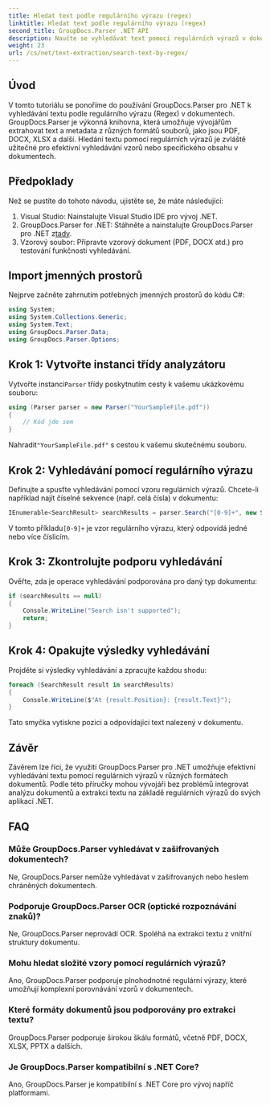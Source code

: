 ```yaml
---
title: Hledat text podle regulárního výrazu (regex)
linktitle: Hledat text podle regulárního výrazu (regex)
second_title: GroupDocs.Parser .NET API
description: Naučte se vyhledávat text pomocí regulárních výrazů v dokumentech pomocí GroupDocs.Parser for .NET. Extrahujte konkrétní obsah bez námahy.
weight: 23
url: /cs/net/text-extraction/search-text-by-regex/
---
```

## Úvod
V tomto tutoriálu se ponoříme do používání GroupDocs.Parser pro .NET k vyhledávání textu podle regulárního výrazu (Regex) v dokumentech. GroupDocs.Parser je výkonná knihovna, která umožňuje vývojářům extrahovat text a metadata z různých formátů souborů, jako jsou PDF, DOCX, XLSX a další. Hledání textu pomocí regulárních výrazů je zvláště užitečné pro efektivní vyhledávání vzorů nebo specifického obsahu v dokumentech.
## Předpoklady
Než se pustíte do tohoto návodu, ujistěte se, že máte následující:
1. Visual Studio: Nainstalujte Visual Studio IDE pro vývoj .NET.
2.  GroupDocs.Parser for .NET: Stáhněte a nainstalujte GroupDocs.Parser pro .NET z[tady](https://releases.groupdocs.com/parser/net/).
3. Vzorový soubor: Připravte vzorový dokument (PDF, DOCX atd.) pro testování funkčnosti vyhledávání.

## Import jmenných prostorů
Nejprve začněte zahrnutím potřebných jmenných prostorů do kódu C#:
```csharp
using System;
using System.Collections.Generic;
using System.Text;
using GroupDocs.Parser.Data;
using GroupDocs.Parser.Options;
```
## Krok 1: Vytvořte instanci třídy analyzátoru
 Vytvořte instanci`Parser` třídy poskytnutím cesty k vašemu ukázkovému souboru:
```csharp
using (Parser parser = new Parser("YourSampleFile.pdf"))
{
    // Kód jde sem
}
```
 Nahradit`"YourSampleFile.pdf"` s cestou k vašemu skutečnému souboru.
## Krok 2: Vyhledávání pomocí regulárního výrazu
Definujte a spusťte vyhledávání pomocí vzoru regulárních výrazů. Chcete-li například najít číselné sekvence (např. celá čísla) v dokumentu:
```csharp
IEnumerable<SearchResult> searchResults = parser.Search("[0-9]+", new SearchOptions(true, false, true));
```
 V tomto příkladu`[0-9]+` je vzor regulárního výrazu, který odpovídá jedné nebo více číslicím.
## Krok 3: Zkontrolujte podporu vyhledávání
Ověřte, zda je operace vyhledávání podporována pro daný typ dokumentu:
```csharp
if (searchResults == null)
{
    Console.WriteLine("Search isn't supported");
    return;
}
```
## Krok 4: Opakujte výsledky vyhledávání
Projděte si výsledky vyhledávání a zpracujte každou shodu:
```csharp
foreach (SearchResult result in searchResults)
{
    Console.WriteLine($"At {result.Position}: {result.Text}");
}
```
Tato smyčka vytiskne pozici a odpovídající text nalezený v dokumentu.

## Závěr
Závěrem lze říci, že využití GroupDocs.Parser pro .NET umožňuje efektivní vyhledávání textu pomocí regulárních výrazů v různých formátech dokumentů. Podle této příručky mohou vývojáři bez problémů integrovat analýzu dokumentů a extrakci textu na základě regulárních výrazů do svých aplikací .NET.

## FAQ
### Může GroupDocs.Parser vyhledávat v zašifrovaných dokumentech?
Ne, GroupDocs.Parser nemůže vyhledávat v zašifrovaných nebo heslem chráněných dokumentech.
### Podporuje GroupDocs.Parser OCR (optické rozpoznávání znaků)?
Ne, GroupDocs.Parser neprovádí OCR. Spoléhá na extrakci textu z vnitřní struktury dokumentu.
### Mohu hledat složité vzory pomocí regulárních výrazů?
Ano, GroupDocs.Parser podporuje plnohodnotné regulární výrazy, které umožňují komplexní porovnávání vzorů v dokumentech.
### Které formáty dokumentů jsou podporovány pro extrakci textu?
GroupDocs.Parser podporuje širokou škálu formátů, včetně PDF, DOCX, XLSX, PPTX a dalších.
### Je GroupDocs.Parser kompatibilní s .NET Core?
Ano, GroupDocs.Parser je kompatibilní s .NET Core pro vývoj napříč platformami.